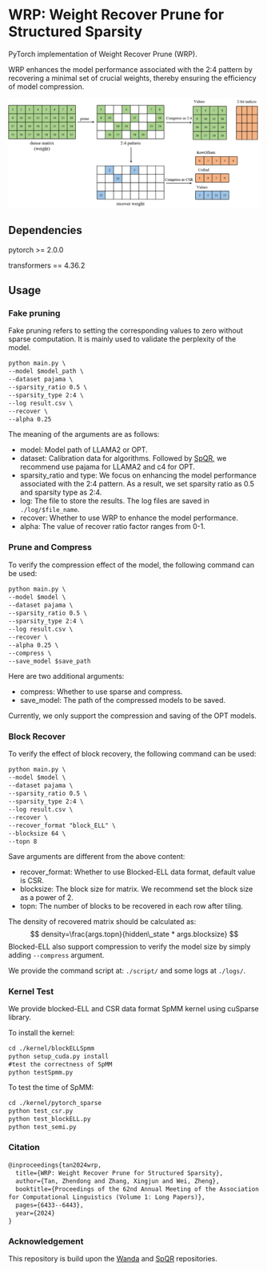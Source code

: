# WRP: Weight Recover Prune for Structured Sparsity

PyTorch implementation of Weight Recover Prune (WRP).

WRP enhances the model performance associated with the 2:4 pattern by recovering a minimal set of crucial weights, thereby ensuring the efficiency of model compression.

![Weight Recover Prune](./figure/wrp.png "Shiprock")
## Dependencies

pytorch >= 2.0.0

transformers == 4.36.2

## Usage
### Fake pruning
Fake pruning refers to setting the corresponding values to zero without sparse computation. It is mainly used to validate the perplexity of the model.


```
python main.py \
--model $model_path \
--dataset pajama \
--sparsity_ratio 0.5 \
--sparsity_type 2:4 \
--log result.csv \
--recover \
--alpha 0.25 
```

The meaning of the arguments are as follows:

- model: Model path of LLAMA2 or OPT.
- dataset: Calibration data for algorithms. Followed by [SpQR](https://github.com/Vahe1994/SpQR), we recommend use pajama for LLAMA2 and c4 for OPT.
- sparsity_ratio and type: We focus on enhancing the model performance associated with the 2:4 pattern. As a result, we set sparsity ratio as 0.5 and sparsity type as 2:4.
- log: The file to store the results. The log files are saved in ` ./log/$file_name`. 
- recover: Whether to use WRP to enhance the model performance.
- alpha: The value of recover ratio factor ranges from 0-1.

### Prune and Compress

To verify the compression effect of the model, the following command can be used: 

    python main.py \
    --model $model \
    --dataset pajama \
    --sparsity_ratio 0.5 \
    --sparsity_type 2:4 \
    --log result.csv \
    --recover \
    --alpha 0.25 \
    --compress \
    --save_model $save_path

Here are two additional arguments:

- compress: Whether to use sparse and compress.
- save_model: The path of the compressed models to be saved.

Currently, we only support the compression and saving of the OPT models.

### Block Recover

To verify the effect of block recovery, the following command can be used: 

```
python main.py \
--model $model \
--dataset pajama \
--sparsity_ratio 0.5 \
--sparsity_type 2:4 \
--log result.csv \
--recover \
--recover_format "block_ELL" \
--blocksize 64 \
--topn 8
```

Save arguments are different from the above content:

- recover_format: Whether to use Blocked-ELL data format, default value is CSR.
- blocksize: The block size for matrix. We recommend set the block size as a power of 2.
- topn: The number of blocks to be recovered in each row after tiling.

The density of recovered matrix should be calculated as:
$$
density=\frac{args.topn}{hidden\_state * args.blocksize}
$$
Blocked-ELL also support compression to verify the model size by simply adding `--compress` argument.

We provide the command script at: `./script/` and some logs at `./logs/`.
### Kernel Test

We provide blocked-ELL and CSR data format SpMM kernel using cuSparse library. 

To install the kernel:

```
cd ./kernel/blockELLSpmm
python setup_cuda.py install
#test the correctness of SpMM
python testSpmm.py
```

To test the time of SpMM:

```
cd ./kernel/pytorch_sparse
python test_csr.py
python test_blockELL.py
python test_semi.py
```

### Citation
```
@inproceedings{tan2024wrp,
  title={WRP: Weight Recover Prune for Structured Sparsity},
  author={Tan, Zhendong and Zhang, Xingjun and Wei, Zheng},
  booktitle={Proceedings of the 62nd Annual Meeting of the Association for Computational Linguistics (Volume 1: Long Papers)},
  pages={6433--6443},
  year={2024}
}
```

### Acknowledgement
This repository is build upon the [Wanda](https://github.com/locuslab/wanda) and [SpQR](https://github.com/Vahe1994/SpQR) repositories.
